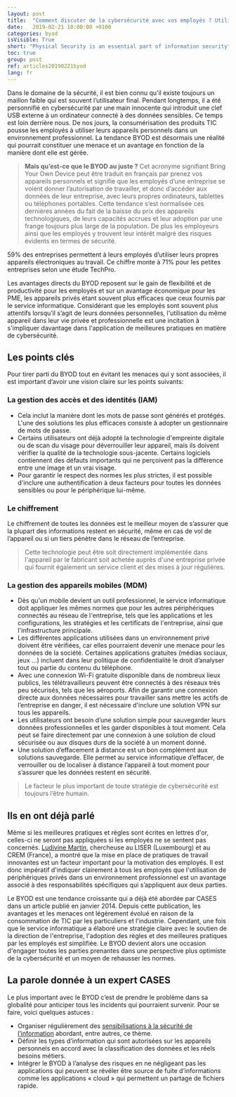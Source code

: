 ```yaml
---
layout: post
title:  "Comment discuter de la cybersécurité avec vos employés ? Utilisez le BYOD!"
date:   2019-02-21 10:00:00 +0100
categories: byod
isVisible: True
short: "Physical Security is an essential part of information security"
toc: true
group: post
ref: articles20190221byod
lang: fr
---
```

Dans le domaine de la sécurité, il est bien connu qu’il existe toujours un maillon faible qui est souvent l’utilisateur final. Pendant longtemps, il a été personnifié en cybersécurité par une main innocente qui introduit une clef USB externe à un ordinateur connecté à des données sensibles. Ce temps est loin derrière nous. De nos jours, la consumérisation des produits TIC pousse les employés à utiliser leurs appareils personnels dans un environnement professionnel. La tendance BYOD est désormais une réalité qui pourrait constituer une menace et un avantage en fonction de la manière dont elle est gérée.

> **Mais qu’est-ce que le BYOD au juste ?** Cet acronyme signifiant Bring Your Own Device peut être traduit en français par prenez vos appareils personnels et signifie que les employés d’une entreprise se voient donner l’autorisation de travailler, et donc d’accéder aux données de leur entreprise, avec leurs propres ordinateurs, tablettes ou téléphones portables. Cette tendance s’est normalisée ces dernières années du fait de la baisse du prix des appareils technologiques, de leurs capacités accrues et leur adoption par une frange toujours plus large de la population. De plus les employeurs ainsi que les employés y trouvent leur intérêt malgré des risques évidents en termes de sécurité.

59% des entreprises permettent à leurs employés d’utiliser leurs propres appareils électroniques au travail. Ce chiffre monte à 71% pour les petites entreprises selon une étude TechPro.

Les avantages directs du BYOD reposent sur le gain de flexibilité et de productivité pour les employés et sur un avantage économique pour les PME, les appareils privés étant souvent plus efficaces que ceux fournis par le service informatique. Considérant que les employés sont souvent plus attentifs lorsqu’il s’agit de leurs données personnelles, l'utilisation du même appareil dans leur vie privée et professionnelle est une incitation à s'impliquer davantage dans l'application de meilleures pratiques en matière de cybersécurité.


## Les points clés
Pour tirer parti du BYOD tout en évitant les menaces qui y sont associées, il est important d’avoir une vision claire sur les points suivants:
###	La gestion des accès et des identités (IAM)
*	Cela inclut la manière dont les mots de passe sont générés et protégés. L'une des solutions les plus efficaces consiste à adopter un gestionnaire de mots de passe.
*	Certains utilisateurs ont déjà adopté la technologie d'empreinte digitale ou de scan du visage pour déverrouiller leur appareil, mais ils doivent vérifier la qualité de la technologie sous-jacente. Certains logiciels contiennent des défauts importants qui ne perçoivent pas la différence entre une image et un vrai visage.
*	Pour garantir le respect des normes les plus strictes, il est possible d'inclure une authentification à deux facteurs pour toutes les données sensibles ou pour le périphérique lui-même.

###	Le chiffrement
Le chiffrement de toutes les données est le meilleur moyen de s’assurer que la plupart des informations restent en sécurité, même en cas de vol de l’appareil ou si un tiers pénètre dans le réseau de l’entreprise.
> Cette technologie peut être soit directement implémentée dans l'appareil par le fabricant soit achetée auprès d'une entreprise privée qui fournit également un service client et des mises à jour régulières.

###	La gestion des appareils mobiles (MDM)
*	Dès qu'un mobile devient un outil professionnel, le service informatique doit appliquer les mêmes normes que pour les autres périphériques connectés au réseau de l'entreprise, tels que les applications et les configurations, les stratégies et les certificats de l'entreprise, ainsi que l'infrastructure principale.
*	Les différentes applications utilisées dans un environnement privé doivent être vérifiées, car elles pourraient devenir une menace pour les données de la société. Certaines applications gratuites (médias sociaux, jeux …) incluent dans leur politique de confidentialité le droit d’analyser tout ou partie du contenu du téléphone.
*	Avec une connexion Wi-Fi gratuite disponible dans de nombreux lieux publics, les télétravailleurs peuvent être connectés à des réseaux très peu sécurisés, tels que les aéroports. Afin de garantir une connexion directe aux données nécessaires pour travailler sans mettre les actifs de l’entreprise en danger, il est nécessaire d'inclure une solution VPN sur tous les appareils.
*	Les utilisateurs ont besoin d’une solution simple pour sauvegarder leurs données professionnelles et les garder disponibles à tout moment. Cela peut se faire directement par une connexion à une solution de cloud sécurisée ou aux disques durs de la société à un moment donné.
*	Une solution d’effacement à distance est un bon complément aux solutions sauvegarde. Elle permet au service informatique d’effacer, de verrouiller ou de localiser à distance l’appareil à tout moment pour s’assurer que les données restent en sécurité.

> Le facteur le plus important de toute stratégie de cybersécurité est toujours l’être humain.

## Ils en ont déjà parlé 

Même si les meilleures pratiques et règles sont écrites en lettres d'or, celles-ci ne seront pas appliquées si les employés ne se sentent pas concernés. [Ludivine Martin](https://statistiques.public.lu/catalogue-publications/working-papers-CEPS/2015/05-2015.pdf), chercheuse au LISER (Luxembourg) et au CREM (France), a montré que la mise en place de pratiques de travail innovantes est un facteur important pour la motivation des employés. Il est donc impératif d'indiquer clairement à tous les employés que l'utilisation de périphériques privés dans un environnement professionnel est un avantage associé à des responsabilités spécifiques qui s’appliquent aux deux parties.

Le BYOD est une tendance croissante qui a déjà été abordée par CASES dans un article publié en janvier 2014. Depuis cette publication, les avantages et les menaces ont légèrement évolué en raison de la consommation de TIC par les particuliers et l’industrie. Cependant, une fois que le service informatique a élaboré une stratégie claire avec le soutien de la direction de l'entreprise, l'adoption des règles et des meilleures pratiques par les employés est simplifiée. Le BYOD devient alors une occasion d'engager toutes les parties prenantes dans une perspective plus optimiste de la cybersécurité et un moyen de rehausser les normes.

## La parole donnée à un expert CASES
 Le plus important avec le BYOD c’est de prendre le problème dans sa globalité pour anticiper tous les incidents qui pourraient survenir. Pour se faire, voici quelques astuces :
*	Organiser régulièrement des [sensibilisations à la sécurité de l’information](https://www.cases.lu/services/trainings.html) abordant, entre autres, ce thème.
*	Définir les types d’information qui sont autorisées sur les appareils personnels en accord avec la classification des données et les réels besoins métiers.
*	Intégrer le BYOD à l’analyse des risques en ne négligeant pas les applications qui peuvent se révéler être source de fuite d’informations comme les applications « cloud » qui permettent un partage de fichiers rapide.
